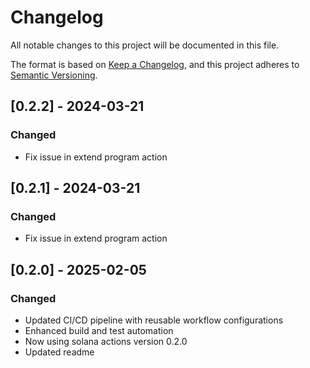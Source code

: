 # Changelog

All notable changes to this project will be documented in this file.

The format is based on [Keep a Changelog](https://keepachangelog.com/en/1.0.0/),
and this project adheres to [Semantic Versioning](https://semver.org/spec/v2.0.0.html).

## [0.2.2] - 2024-03-21

### Changed

- Fix issue in extend program action

## [0.2.1] - 2024-03-21

### Changed

- Fix issue in extend program action

## [0.2.0] - 2025-02-05

### Changed

- Updated CI/CD pipeline with reusable workflow configurations
- Enhanced build and test automation
- Now using solana actions version 0.2.0
- Updated readme
